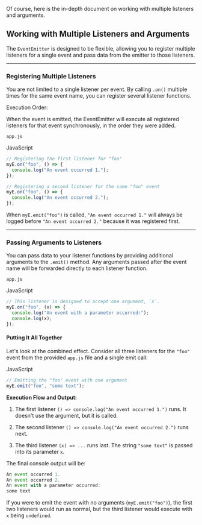 Of course, here is the in-depth document on working with multiple listeners and arguments.

## Working with Multiple Listeners and Arguments

The `EventEmitter` is designed to be flexible, allowing you to register multiple listeners for a single event and pass data from the emitter to those listeners.

---

### Registering Multiple Listeners

You are not limited to a single listener per event. By calling `.on()` multiple times for the same event name, you can register several listener functions.

Execution Order:

When the event is emitted, the EventEmitter will execute all registered listeners for that event synchronously, in the order they were added.

`app.js`

JavaScript

```JavaScript
// Registering the first listener for "foo"
myE.on("foo", () => {
  console.log("An event occurred 1.");
});

// Registering a second listener for the same "foo" event
myE.on("foo", () => {
  console.log("An event occurred 2.");
});
```

When `myE.emit("foo")` is called, `"An event occurred 1."` will always be logged before `"An event occurred 2."` because it was registered first.

---

### Passing Arguments to Listeners

You can pass data to your listener functions by providing additional arguments to the `.emit()` method. Any arguments passed after the event name will be forwarded directly to each listener function.

`app.js`

JavaScript

```JavaScript
// This listener is designed to accept one argument, `x`.
myE.on("foo", (x) => {
  console.log("An event with a parameter occurred:");
  console.log(x);
});
```

#### **Putting It All Together**

Let's look at the combined effect. Consider all three listeners for the `"foo"` event from the provided `app.js` file and a single emit call:

JavaScript

```JavaScript
// Emitting the "foo" event with one argument
myE.emit("foo", "some text");
```

**Execution Flow and Output:**

1. The first listener `() => console.log("An event occurred 1.")` runs. It doesn't use the argument, but it is called.
    
2. The second listener `() => console.log("An event occurred 2.")` runs next.
    
3. The third listener `(x) => ...` runs last. The string `"some text"` is passed into its parameter `x`.
    

The final console output will be:

```JavaScript
An event occurred 1.
An event occurred 2.
An event with a parameter occurred:
some text
```

If you were to emit the event with no arguments (`myE.emit("foo")`), the first two listeners would run as normal, but the third listener would execute with `x` being `undefined`.